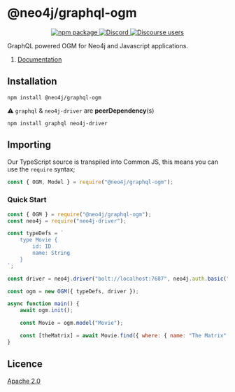 # @neo4j/graphql-ogm

<p align="center">
  <a href="https://badge.fury.io/js/%40neo4j%2Fgraphql-ogm">
    <img alt="npm package" src="https://badge.fury.io/js/%40neo4j%2Fgraphql-ogm.svg">
  </a>
  <a href="https://discord.gg/neo4j">
    <img alt="Discord" src="https://img.shields.io/discord/787399249741479977?logo=discord&logoColor=white">
  </a>
  <a href="https://community.neo4j.com/c/drivers-stacks/graphql/33">
    <img alt="Discourse users" src="https://img.shields.io/discourse/users?logo=discourse&server=https%3A%2F%2Fcommunity.neo4j.com">
  </a>
</p>

GraphQL powered OGM for Neo4j and Javascript applications.

1. [Documentation](https://neo4j.com/docs/graphql-manual/current/ogm/)

## Installation

```
npm install @neo4j/graphql-ogm
```

⚠ `graphql` & `neo4j-driver` are **peerDependency**(s)

```
npm install graphql neo4j-driver
```

## Importing

Our TypeScript source is transpiled into Common JS, this means you can use the `require` syntax;

```js
const { OGM, Model } = require("@neo4j/graphql-ogm");
```

### Quick Start

```js
const { OGM } = require("@neo4j/graphql-ogm");
const neo4j = require("neo4j-driver");

const typeDefs = `
    type Movie {
        id: ID
        name: String
    }
`;

const driver = neo4j.driver("bolt://localhost:7687", neo4j.auth.basic("admin", "password"));

const ogm = new OGM({ typeDefs, driver });

async function main() {
    await ogm.init();

    const Movie = ogm.model("Movie");

    const [theMatrix] = await Movie.find({ where: { name: "The Matrix" } });
}
```

## Licence

[Apache 2.0](https://github.com/neo4j/graphql/blob/dev/packages/ogm/LICENSE.txt)
